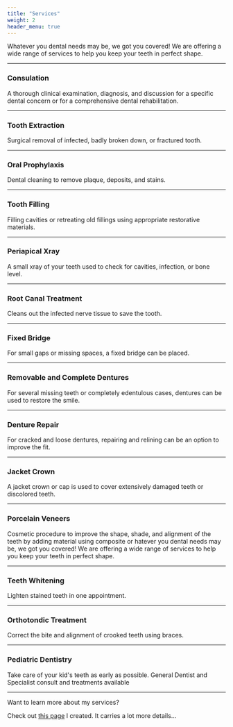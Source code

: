 ```yaml
---
title: "Services"
weight: 2
header_menu: true
---
```


Whatever you dental needs may be, we got you covered! We are offering a wide range of services to help you keep your teeth in perfect shape.

---

### Consulation


A thorough clinical examination, diagnosis, and discussion for a specific dental concern or for a comprehensive dental rehabilitation. 

---

### Tooth Extraction


Surgical removal of infected, badly broken down, or fractured tooth.


---

### Oral Prophylaxis

Dental cleaning to remove plaque, deposits, and stains.

---

### Tooth Filling

Filling cavities or retreating old fillings using appropriate restorative materials.

---

### Periapical Xray

A small xray of your teeth used to check for cavities, infection, or bone level.

---

### Root Canal Treatment

Cleans out the infected nerve tissue to save the tooth.

---

### Fixed Bridge

For small gaps or missing spaces, a fixed bridge can be placed.

---
### Removable and Complete Dentures

For several missing teeth or completely edentulous cases, dentures can be used to restore the smile.

---

### Denture Repair

For cracked and loose dentures, repairing and relining can be an option to improve the fit.

---
### Jacket Crown

A jacket crown or cap is used to cover extensively damaged teeth or discolored teeth.

---

### Porcelain Veneers

Cosmetic procedure to improve the shape, shade, and alignment of the teeth by adding material using composite or  hatever you dental needs may be, we got you covered! We are offering a wide range of services to help you keep your teeth in perfect shape.

---

### Teeth Whitening

Lighten stained teeth in one appointment.

---

### Orthotondic Treatment

Correct the bite and alignment of crooked teeth using braces.

---
### Pediatric Dentistry

Take care of your kid's teeth as early as possible. General Dentist and Specialist consult and treatments available

---

Want to learn more about my services?

Check out [this page](#services#) I created. It carries a lot more details...

